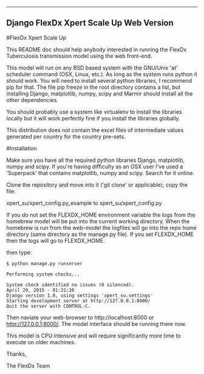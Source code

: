 -----------------------------------------
 Django FlexDx Xpert Scale Up Web Version
-----------------------------------------

#FlexDx Xpert Scale Up

This README doc should help anybody interested in running the FlexDx Tuberculosis
transmission model using the web front-end. 

This model will run on any BSD based system with the GNU/Unix 'at' scheduler
command (OSX, Linux, etc.).  As long as the system runs python it should work.
You will need to install several python libraries, I recommend pip for that.
The file pip freeze in the root directory contains a list, but installing Django, 
matplotlib, numpy, scipy and Marmir should install all the other dependencies.

You should probably use a system like virtualenv to install the libraries
locally but it will work perfectly fine if you install the libraries globally.

This distribution does not contain the excel files of intermediate values generated per country for the country pre-sets.

#Installation

Make sure you have all the required python libraries Django, matplotlib, numpy
and scipy.  If you're having difficulty as an OSX user I've used a 'Superpack'
that contains matplotlib, numpy and scipy.  Search for it online.

Clone the repository and move into it ('git clone' or applicable); copy the 
file:

xpert_su/xpert_config.py_example
to
xpert_su/xpert_config.py

If you do not set the FLEXDX_HOME environment variable the logs from the
homebrew model will be put into the current working directory.  When the
homebrew is run from the web-model the logfiles will go into the repo
home directory (same directory as the manage.py file).  If you 
set FLEXDX_HOME then the logs will go to FLEXDX_HOME. 

then type:

`$ python manage.py runserver`  

`Performing system checks...`  

`System check identified no issues (0 silenced).`  
`April 29, 2015 - 01:31:16`  
`Django version 1.8, using settings 'xpert_su.settings'`  
`Starting development server at http://127.0.0.1:8000/`  
`Quit the server with CONTROL-C.`  

Then naviate your web-browser to http://localhost:8000 or 
http://127.0.0.1:8000/.  The model interface should be running there
now.

This model is CPU intensive and will require significantly more time
to execute on older machines.

Thanks,

The FlexDx Team
